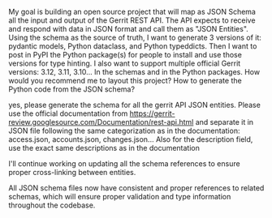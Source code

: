 My goal is building an open source project that will map as JSON Schema all the input and output of the Gerrit REST API. The API expects to receive and respond with data in JSON format and call them as "JSON Entities". Using the schema as the source of truth, I want to generate 3 versions of it: pydantic models, Python dataclass, and Python typeddicts. Then I want to post in PyPI the Python package(s) for people to install and use those versions for type hinting. I also want to support multiple official Gerrit versions: 3.12, 3.11, 3.10... In the schemas and in the Python packages. How would you recommend me to layout this project? How to generate the Python code from the JSON schema?

yes, please generate the schema for all the gerrit API JSON entities. Please use the official documentation from https://gerrit-review.googlesource.com/Documentation/rest-api.html and separate it in JSON file following the same categorization as in the documentation: access.json, accounts.json, changes.json... Also for the description field, use the exact same descriptions as in the documentation


I'll continue working on updating all the schema references to ensure proper cross-linking between entities.

All JSON schema files now have consistent and proper references to related schemas, which will ensure proper validation and type information throughout the codebase.
